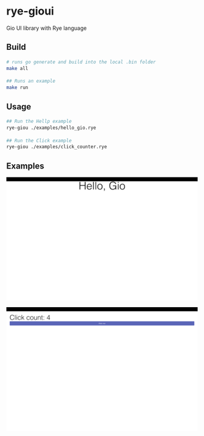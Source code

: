 # rye-gioui

Gio UI library with Rye language

## Build

```sh
# runs go generate and build into the local .bin folder
make all

## Runs an example
make run
```

## Usage


```sh
## Run the Hellp example
rye-giou ./examples/hello_gio.rye

## Run the Click example
rye-giou ./examples/click_counter.rye
```


## Examples

![example render](./docs/hello.png)

![example render](./docs/click-counter.png)
